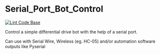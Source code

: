 # Serial_Port_Bot_Control

[![Lint Code Base](https://github.com/UnmeshDeshpande/Serial_Port_Bot_Control/actions/workflows/super-linter.yml/badge.svg)](https://github.com/UnmeshDeshpande/Serial_Port_Bot_Control/actions/workflows/super-linter.yml)

Control a simple differential drive bot with the help of a serial port. 


Can use with Serial Wire, Wireless (eg. HC-05) and/or automation software outputs like Pyserial
